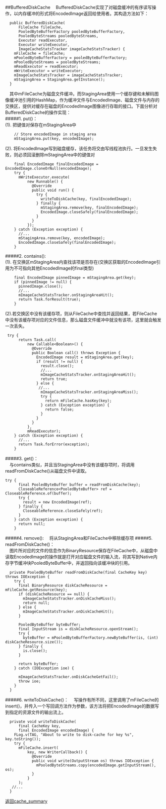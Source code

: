 ##BufferedDiskCache
&#8195;BufferedDiskCache实现了对磁盘缓冲的有序读写操作，以内存缓冲的形式将EncodedImage返回给使用者。其构造方法如下：
```
  public BufferedDiskCache(
      FileCache fileCache,
      PooledByteBufferFactory pooledByteBufferFactory,
      PooledByteStreams pooledByteStreams,
      Executor readExecutor,
      Executor writeExecutor,
      ImageCacheStatsTracker imageCacheStatsTracker) {
    mFileCache = fileCache;
    mPooledByteBufferFactory = pooledByteBufferFactory;
    mPooledByteStreams = pooledByteStreams;
    mReadExecutor = readExecutor;
    mWriteExecutor = writeExecutor;
    mImageCacheStatsTracker = imageCacheStatsTracker;
    mStagingArea = StagingArea.getInstance();
  }
```
&#8195;其中mFileCache为磁盘文件缓冲。而StagingArea使用一个缓存键和未解码图像缓冲池引用的HashMap，作为缓冲文件与EncodedImage、磁盘文件与内存的交换区，提供对缓存在磁盘的EncodedImage图像进行存取的接口。下面分析对BufferedDiskCache的操作实现：   
#####1. put()：   
(1). 把键值对保存在mStagingArea中
```
    // Store encodedImage in staging area
    mStagingArea.put(key, encodedImage);
```
(2). 将EncodedImage写到磁盘缓存，该任务将交由写线程池执行。一旦发生失败，则必须回滚删除mStagingArea中的键值对
```
    final EncodedImage finalEncodedImage = EncodedImage.cloneOrNull(encodedImage);
    try {
      mWriteExecutor.execute(
          new Runnable() {
            @Override
            public void run() {
              try {
                writeToDiskCache(key, finalEncodedImage);
              } finally {
                mStagingArea.remove(key, finalEncodedImage);
                EncodedImage.closeSafely(finalEncodedImage);
              }
            }
          });
    } catch (Exception exception) {
      //...
      mStagingArea.remove(key, encodedImage);
      EncodedImage.closeSafely(finalEncodedImage);
    }
```
#####2. contains():   
(1). 在交换区mStagingArea内查找该项是否存在(交换区获取的EncodedImage引用为不可指向其他EncodedImage的final类型)
```
    final EncodedImage pinnedImage = mStagingArea.get(key);
    if (pinnedImage != null) {
      pinnedImage.close();
      //...
      mImageCacheStatsTracker.onStagingAreaHit();
      return Task.forResult(true);
    }
```
(2).若交换区中没有该缓存项，则从FileCache中查找并返回结果，若FileCache中没有该缓存项对应的文件信息，那么磁盘文件缓冲中就没有该项，这里就会触发一次丢失。
```
 try {
      return Task.call(
          new Callable<Boolean>() {
            @Override
            public Boolean call() throws Exception {
              EncodedImage result = mStagingArea.get(key);
              if (result != null) {
                result.close();
                //...
                mImageCacheStatsTracker.onStagingAreaHit();
                return true;
              } else {
               //...
                mImageCacheStatsTracker.onStagingAreaMiss();
                try {
                  return mFileCache.hasKey(key);
                } catch (Exception exception) {
                  return false;
                }
              }
            }
          },
          mReadExecutor);
    } catch (Exception exception) {
      //...
      return Task.forError(exception);
    }
```
#####3. get()：   
&#8195;与contains类似，并且当StagingArea中没有该缓存项时，将调用readFromDiskCache()从磁盘文件中读取。
```
try {
      final PooledByteBuffer buffer = readFromDiskCache(key);
      CloseableReference<PooledByteBuffer> ref = CloseableReference.of(buffer);
      try {
        result = new EncodedImage(ref);
      } finally {
        CloseableReference.closeSafely(ref);
      }
    } catch (Exception exception) {
      return null;
    }
```
#####4. remove():
&#8195;将从StagingArea和FileCache中移除缓存项
#####5. readFromDiskCache()：   
&#8195;图片所对应的文件的信息作为BinaryResource保存在FileCache中，从磁盘中读取EncodedImage的操作就是打开对应磁盘文件的输入流，将其写到Native内存字节缓冲块PooledByteBuffer中，并返回指向该缓冲块的引用。
```
  private PooledByteBuffer readFromDiskCache(final CacheKey key) throws IOException {
    try {
      final BinaryResource diskCacheResource = mFileCache.getResource(key);
      if (diskCacheResource == null) {
        mImageCacheStatsTracker.onDiskCacheMiss();
        return null;
      } else {
        mImageCacheStatsTracker.onDiskCacheHit();
      }

      PooledByteBuffer byteBuffer;
      final InputStream is = diskCacheResource.openStream();
      try {
        byteBuffer = mPooledByteBufferFactory.newByteBuffer(is, (int) diskCacheResource.size());
      } finally {
        is.close();
      }

      return byteBuffer;
    } catch (IOException ioe) {

      mImageCacheStatsTracker.onDiskCacheGetFail();
      throw ioe;
    }
  }
```
#####6. writeToDiskCache()：
&#8195;写操作有所不同，这里调用了mFileCache的insert()，并传入一个写回调方法作为参数，该方法将把EncodedImage的数据写到指定的资源文件的输出流上。
```
  private void writeToDiskCache(
      final CacheKey key,
      final EncodedImage encodedImage) {
    FLog.v(TAG, "About to write to disk-cache for key %s", key.toString());
    try {
      mFileCache.insert(
          key, new WriterCallback() {
            @Override
            public void write(OutputStream os) throws IOException {
              mPooledByteStreams.copy(encodedImage.getInputStream(), os);
            }
          }
      );
   //...
  }
```

[返回cache_summary](https://github.com/icemoonlol/fresco-research-stuff/blob/master/main-stuff/cache_summary.md)